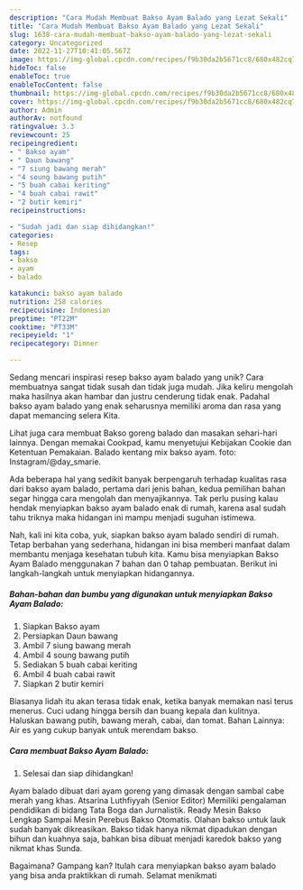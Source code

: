 ```yaml
---
description: "Cara Mudah Membuat Bakso Ayam Balado yang Lezat Sekali"
title: "Cara Mudah Membuat Bakso Ayam Balado yang Lezat Sekali"
slug: 1638-cara-mudah-membuat-bakso-ayam-balado-yang-lezat-sekali
category: Uncategorized
date: 2022-11-27T10:41:05.567Z
image: https://img-global.cpcdn.com/recipes/f9b30da2b5671cc8/680x482cq70/bakso-ayam-balado-foto-resep-utama.jpg
hideToc: false
enableToc: true
enableTocContent: false
thumbnail: https://img-global.cpcdn.com/recipes/f9b30da2b5671cc8/680x482cq70/bakso-ayam-balado-foto-resep-utama.jpg
cover: https://img-global.cpcdn.com/recipes/f9b30da2b5671cc8/680x482cq70/bakso-ayam-balado-foto-resep-utama.jpg
author: Admin
authorAv: notfound
ratingvalue: 3.3
reviewcount: 25
recipeingredient:
- " Bakso ayam"
- " Daun bawang"
- "7 siung bawang merah"
- "4 soung bawang putih"
- "5 buah cabai keriting"
- "4 buah cabai rawit"
- "2 butir kemiri"
recipeinstructions:

- "Sudah jadi dan siap dihidangkan!"
categories:
- Resep
tags:
- bakso
- ayam
- balado

katakunci: bakso ayam balado 
nutrition: 258 calories
recipecuisine: Indonesian
preptime: "PT22M"
cooktime: "PT33M"
recipeyield: "1"
recipecategory: Dinner

---
```





Sedang mencari inspirasi resep bakso ayam balado yang unik? Cara membuatnya sangat tidak susah dan tidak juga mudah. Jika keliru mengolah maka hasilnya akan hambar dan justru cenderung tidak enak. Padahal bakso ayam balado yang enak seharusnya memiliki aroma dan rasa yang dapat memancing selera Kita.





Lihat juga cara membuat Bakso goreng balado dan masakan sehari-hari lainnya. Dengan memakai Cookpad, kamu menyetujui Kebijakan Cookie dan Ketentuan Pemakaian. Balado kentang mix bakso ayam. foto: Instagram/@day_smarie.

Ada beberapa hal yang sedikit banyak berpengaruh terhadap kualitas rasa dari bakso ayam balado, pertama dari jenis bahan, kedua pemilihan bahan segar hingga cara mengolah dan menyajikannya. Tak perlu pusing kalau hendak menyiapkan bakso ayam balado enak di rumah, karena asal sudah tahu triknya maka hidangan ini mampu menjadi suguhan istimewa.






Nah, kali ini kita coba, yuk, siapkan bakso ayam balado sendiri di rumah. Tetap berbahan yang sederhana, hidangan ini bisa memberi manfaat dalam membantu menjaga kesehatan tubuh kita. Kamu bisa menyiapkan Bakso Ayam Balado menggunakan 7 bahan dan 0 tahap pembuatan. Berikut ini langkah-langkah untuk menyiapkan hidangannya.

<!--inarticleads1-->

##### Bahan-bahan dan bumbu yang digunakan untuk menyiapkan Bakso Ayam Balado:

1. Siapkan  Bakso ayam
1. Persiapkan  Daun bawang
1. Ambil 7 siung bawang merah
1. Ambil 4 soung bawang putih
1. Sediakan 5 buah cabai keriting
1. Ambil 4 buah cabai rawit
1. Siapkan 2 butir kemiri


Biasanya lidah itu akan terasa tidak enak, ketika banyak memakan nasi terus menerus. Cuci udang hingga bersih dan buang kepala dan kulitnya. Haluskan bawang putih, bawang merah, cabai, dan tomat. Bahan Lainnya: Air es yang cukup banyak untuk merendam bakso. 

<!--inarticleads2-->

##### Cara membuat Bakso Ayam Balado:


1. Selesai dan siap dihidangkan!

Ayam balado dibuat dari ayam goreng yang dimasak dengan sambal cabe merah yang khas. Atsarina Luthfiyyah (Senior Editor) Memiliki pengalaman pendidikan di bidang Tata Boga dan Jurnalistik. Ready Mesin Bakso Lengkap Sampai Mesin Perebus Bakso Otomatis. Olahan bakso untuk lauk sudah banyak dikreasikan. Bakso tidak hanya nikmat dipadukan dengan bihun dan kuahnya saja, bahkan bisa dibuat menjadi karedok bakso yang nikmat khas Sunda. 

Bagaimana? Gampang kan? Itulah cara menyiapkan bakso ayam balado yang bisa anda praktikkan di rumah. Selamat menikmati
